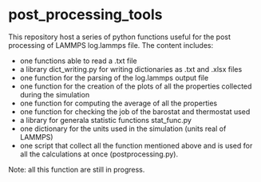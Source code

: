 # post_processing_tools

This repository host a series of python functions useful for the post processing of LAMMPS log.lammps file.
The content includes:
- one functions able to read a .txt file
- a library dict_writing.py for writing dictionaries as .txt and .xlsx files
- one function for the parsing of the log.lammps output file
- one function for the creation of the plots of all the properties collected during the simulation
- one function for computing the average of all the properties
- one function for checking the job of the barostat and thermostat used
- a library for generala statistic functions stat_func.py
- one dictionary for the units used in the simulation (units real of LAMMPS)
- one script that collect all the function mentioned above and is used for all the calculations at once (postprocessing.py).

Note: all this function are still in progress.
